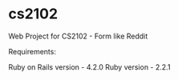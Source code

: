 # cs2102

Web Project for CS2102 - Form like Reddit

Requirements:

Ruby on Rails version - 4.2.0
Ruby version - 2.2.1
